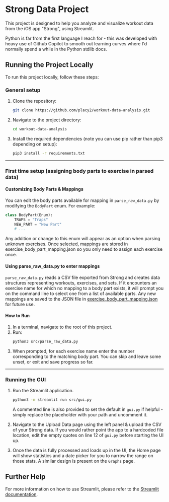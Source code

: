 # Strong Data Project

This project is designed to help you analyze and visualize workout data from the iOS app "Strong", using Streamlit.

Python is far from the first language I reach for - this was developed with heavy use of Github Copilot to smooth out learning curves where I'd normally spend a while in the Python stdlib docs. 

## Running the Project Locally

To run this project locally, follow these steps:

### General setup

1. Clone the repository:
    ```bash
    git clone https://github.com/placy2/workout-data-analysis.git
    ```
2. Navigate to the project directory:
    ```bash
    cd workout-data-analysis
    ```
3. Install the required dependencies (note you can use pip rather than pip3 depending on setup):
    ```bash
    pip3 install -r requirements.txt
    ```

---

### First time setup (assigning body parts to exercise in parsed data)

#### Customizing Body Parts & Mappings

You can edit the body parts available for mapping in `parse_raw_data.py` by modifying the `BodyPart` enum. For example:

```python
class BodyPart(Enum):
    TRAPS = "Traps"
    NEW_PART = "New Part"
    # ...
```

Any addition or change to this enum will appear as an option when parsing unknown exercises. Once selected, mappings are stored in exercise_body_part_mapping.json so you only need to assign each exercise once.

#### Using parse_raw_data.py to enter mappings

`parse_raw_data.py` reads a CSV file exported from Strong and creates data structures representing workouts, exercises, and sets. If it encounters an exercise name for which no mapping to a body part exists, it will prompt you on the command line to select one from a list of available parts. Any new mappings are saved to the JSON file in [exercise_body_part_mapping.json](http://_vscodecontentref_/0) for future use.

#### How to Run
1. In a terminal, navigate to the root of this project.
2. Run:
   ```bash
   python3 src/parse_raw_data.py
   ```
3. When prompted, for each exercise name enter the number corresponding to the matching body part. You can skip and leave some unset, or exit and save progress so far. 

---

### Running the GUI
1. Run the Streamlit application.
    ```bash
    python3 -m streamlit run src/gui.py
    ```
   A commented line is also provided to set the default in `gui.py` if helpful - simply replace the placeholder with your path and uncomment it.

2. Navigate to the Upload Data page using the left panel & upload the CSV of your Strong data. If you would rather point the app to a hardcoded file location, edit the empty quotes on line 12 of `gui.py` before starting the UI up.

3. Once the data is fully processed and loads up in the UI, the Home page will show statistics and a date picker for you to narrow the range on those stats. A similar design is present on the `Graphs` page. 



## Further Help

For more information on how to use Streamlit, please refer to the [Streamlit documentation](https://docs.streamlit.io/).
